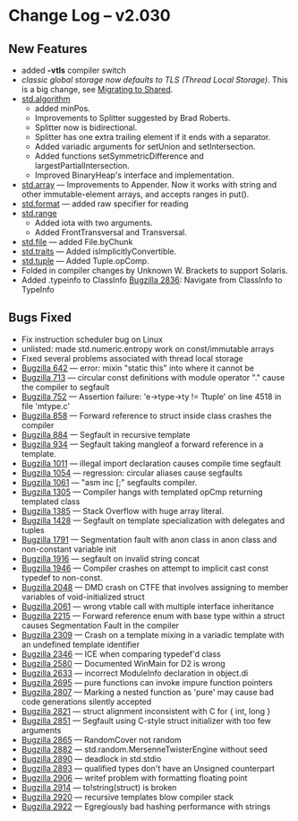 <h1>Change Log &ndash; v2.030</h1>

<h2 id="new-features">New Features</h2>

* added **-vtls** compiler switch
* *classic global storage now defaults to TLS (Thread Local Storage)*.
  This is a big change, see [Migrating to Shared](/migrate-to-shared).
* [std.algorithm](/phobos/std_algorithm)
    * added minPos.
    * Improvements to Splitter suggested by Brad Roberts.
    * Splitter now is bidirectional.
    * Splitter has one extra trailing element if it ends with a separator.
    * Added variadic arguments for setUnion and setIntersection.
    * Added functions setSymmetricDifference and largestPartialIntersection.
    * Improved BinaryHeap's interface and implementation.
* [std.array](/phobos/std_array) &mdash; Improvements to Appender.
  Now it works with string and other immutable-element arrays, and accepts
  ranges in put().
* [std.format](/phobos/std_format) &mdash; added raw specifier for reading
* [std.range](/phobos/std_range)
    * Added iota with two arguments.
    * Added FrontTransversal and Transversal.
* [std.file](/phobos/std_file) &mdash; added File.byChunk
* [std.traits](/phobos/std_traits) &mdash; Added isImplicitlyConvertible.
* [std.tuple](/phobos/std_tuple) &mdash; Added Tuple.opComp.
* Folded in compiler changes by Unknown W. Brackets to support Solaris.
* Added .typeinfo to ClassInfo [Bugzilla 2836](/bug/2836): Navigate from
  ClassInfo to TypeInfo

<h2 id="bugs-fixed">Bugs Fixed</h2>

* Fix instruction scheduler bug on Linux
* unlisted: made std.numeric.entropy work on const/immutable arrays
* Fixed several problems associated with thread local storage
* [Bugzilla 642](/bug/642) &mdash; error: mixin "static this" into where it cannot be
* [Bugzilla 713](/bug/713) &mdash; circular const definitions with module operator "." cause the compiler to segfault
* [Bugzilla 752](/bug/752) &mdash; Assertion failure: 'e->type->ty != Ttuple' on line 4518 in file 'mtype.c'
* [Bugzilla 858](/bug/858) &mdash; Forward reference to struct inside class crashes the compiler
* [Bugzilla 884](/bug/884) &mdash; Segfault in recursive template
* [Bugzilla 934](/bug/934) &mdash; Segfault taking mangleof a forward reference in a template.
* [Bugzilla 1011](/bug/1011) &mdash; illegal import declaration causes compile time segfault
* [Bugzilla 1054](/bug/1054) &mdash; regression: circular aliases cause segfaults
* [Bugzilla 1061](/bug/1061) &mdash; "asm inc [;" segfaults compiler.
* [Bugzilla 1305](/bug/1305) &mdash; Compiler hangs with templated opCmp returning templated class
* [Bugzilla 1385](/bug/1385) &mdash; Stack Overflow with huge array literal.
* [Bugzilla 1428](/bug/1428) &mdash; Segfault on template specialization with delegates and tuples
* [Bugzilla 1791](/bug/1791) &mdash; Segmentation fault with anon class in anon class and non-constant variable init
* [Bugzilla 1916](/bug/1916) &mdash; segfault on invalid string concat
* [Bugzilla 1946](/bug/1946) &mdash; Compiler crashes on attempt to implicit cast const typedef to non-const.
* [Bugzilla 2048](/bug/2048) &mdash; DMD crash on CTFE that involves assigning to member variables of void-initialized struct
* [Bugzilla 2061](/bug/2061) &mdash; wrong vtable call with multiple interface inheritance
* [Bugzilla 2215](/bug/2215) &mdash; Forward reference enum with base type within a struct causes Segmentation Fault in the compiler
* [Bugzilla 2309](/bug/2309) &mdash; Crash on a template mixing in a variadic template with an undefined template identifier
* [Bugzilla 2346](/bug/2346) &mdash; ICE when comparing typedef'd class
* [Bugzilla 2580](/bug/2580) &mdash; Documented WinMain for D2 is wrong
* [Bugzilla 2633](/bug/2633) &mdash; incorrect ModuleInfo declaration in object.di
* [Bugzilla 2695](/bug/2695) &mdash; pure functions can invoke impure function pointers
* [Bugzilla 2807](/bug/2807) &mdash; Marking a nested function as 'pure' may cause bad code generations silently accepted
* [Bugzilla 2821](/bug/2821) &mdash; struct alignment inconsistent with C for { int, long }
* [Bugzilla 2851](/bug/2851) &mdash; Segfault using C-style struct initializer with too few arguments
* [Bugzilla 2865](/bug/2865) &mdash; RandomCover not random
* [Bugzilla 2882](/bug/2882) &mdash; std.random.MersenneTwisterEngine without seed
* [Bugzilla 2890](/bug/2890) &mdash; deadlock in std.stdio
* [Bugzilla 2893](/bug/2893) &mdash; qualified types don't have an Unsigned counterpart
* [Bugzilla 2906](/bug/2906) &mdash; writef problem with formatting floating point
* [Bugzilla 2914](/bug/2914) &mdash; to!string(struct) is broken
* [Bugzilla 2920](/bug/2920) &mdash; recursive templates blow compiler stack
* [Bugzilla 2922](/bug/2922) &mdash; Egregiously bad hashing performance with strings
